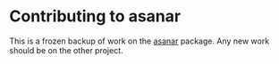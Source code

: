 # Contributing to asanar

This is a frozen backup of work on the [asanar](https://jonthegeek.github.io/asanar) package.
Any new work should be on the other project.
